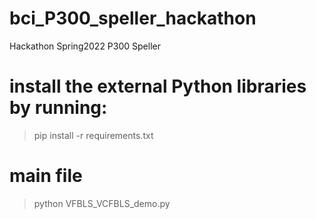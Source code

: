 # bci_P300_speller_hackathon
Hackathon Spring2022 P300 Speller

# install the external Python libraries by running:
> pip install -r requirements.txt

# main file
> python VFBLS_VCFBLS_demo.py
